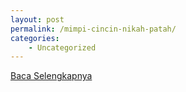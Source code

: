 ```yaml
---
layout: post
permalink: /mimpi-cincin-nikah-patah/
categories:
    - Uncategorized
---
```


[Baca Selengkapnya](/07)